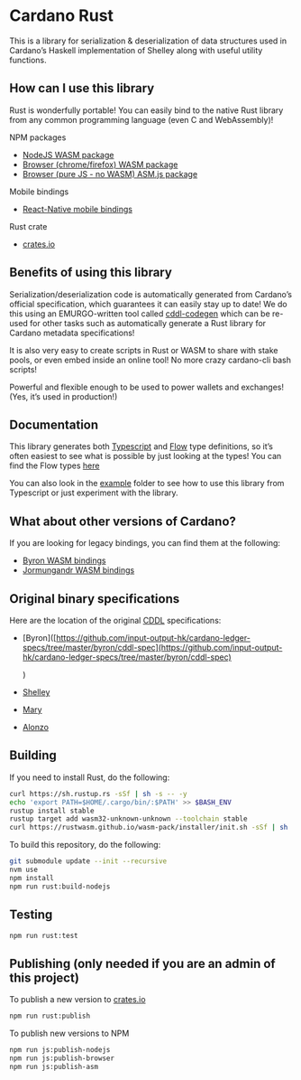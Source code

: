 # Cardano Rust

This is a library for serialization & deserialization of data structures used in Cardano’s Haskell implementation of Shelley along with useful utility functions.

## How can I use this library

Rust is wonderfully portable! You can easily bind to the native Rust library from any common programming language \(even C and WebAssembly\)!

NPM packages

* [NodeJS WASM package](https://www.npmjs.com/package/@emurgo/cardano-serialization-lib-nodejs)
* [Browser \(chrome/firefox\) WASM package](https://www.npmjs.com/package/@emurgo/cardano-serialization-lib-browser)
* [Browser \(pure JS - no WASM\) ASM.js package](https://www.npmjs.com/package/@emurgo/cardano-serialization-lib-asmjs)

Mobile bindings

* [React-Native mobile bindings](https://github.com/Emurgo/react-native-haskell-shelley)

Rust crate

* [crates.io](https://crates.io/crates/cardano-serialization-lib)

## Benefits of using this library

Serialization/deserialization code is automatically generated from Cardano’s official specification, which guarantees it can easily stay up to date! We do this using an EMURGO-written tool called [cddl-codegen](https://github.com/Emurgo/cddl-codegen) which can be re-used for other tasks such as automatically generate a Rust library for Cardano metadata specifications!

It is also very easy to create scripts in Rust or WASM to share with stake pools, or even embed inside an online tool! No more crazy cardano-cli bash scripts!

Powerful and flexible enough to be used to power wallets and exchanges! \(Yes, it’s used in production!\)

## Documentation

This library generates both [Typescript](https://www.typescriptlang.org/) and [Flow](https://flow.org/) type definitions, so it’s often easiest to see what is possible by just looking at the types! You can find the Flow types [here](https://github.com/dcSpark/cardano-rust/tree/71a5ad63c419d5045c233b9ed22a89356c87f415/rust/pkg/cardano_serialization_lib.js.flow)

You can also look in the [example](https://github.com/dcSpark/cardano-rust/tree/71a5ad63c419d5045c233b9ed22a89356c87f415/example/README.md) folder to see how to use this library from Typescript or just experiment with the library.

## What about other versions of Cardano?

If you are looking for legacy bindings, you can find them at the following:

* [Byron WASM bindings](https://github.com/input-output-hk/js-cardano-wasm/tree/master/cardano-wallet)
* [Jormungandr WASM bindings](https://github.com/emurgo/js-chain-libs)

## Original binary specifications

Here are the location of the original [CDDL](http://cbor.io/tools.html) specifications:

* \[Byron\]\([https://github.com/input-output-hk/cardano-ledger-specs/tree/master/byron/cddl-spec](https://github.com/input-output-hk/cardano-ledger-specs/tree/master/byron/cddl-spec)

  \)

* [Shelley](https://github.com/input-output-hk/cardano-ledger-specs/tree/master/shelley/chain-and-ledger/shelley-spec-ledger-test/cddl-files)
* [Mary](https://github.com/input-output-hk/cardano-ledger-specs/tree/master/shelley-ma/shelley-ma-test/cddl-files)
* [Alonzo](https://github.com/input-output-hk/cardano-ledger-specs/tree/master/alonzo/test/cddl-files)

## Building

If you need to install Rust, do the following:

```bash
curl https://sh.rustup.rs -sSf | sh -s -- -y
echo 'export PATH=$HOME/.cargo/bin/:$PATH' >> $BASH_ENV
rustup install stable
rustup target add wasm32-unknown-unknown --toolchain stable
curl https://rustwasm.github.io/wasm-pack/installer/init.sh -sSf | sh
```

To build this repository, do the following:

```bash
git submodule update --init --recursive
nvm use
npm install
npm run rust:build-nodejs
```

## Testing

```bash
npm run rust:test
```

## Publishing \(only needed if you are an admin of this project\)

To publish a new version to [crates.io](https://crates.io)

```bash
npm run rust:publish
```

To publish new versions to NPM

```bash
npm run js:publish-nodejs
npm run js:publish-browser
npm run js:publish-asm
```

